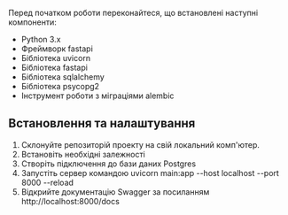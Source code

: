 Перед початком роботи переконайтеся, що встановлені наступні компоненти:

- Python 3.x
- Фреймворк fastapi
- Бібліотека uvicorn
- Бібліотека fastapi
- Бібліотека sqlalchemy
- Бібліотека psycopg2
- Інструмент роботи з міграціями alembic

## Встановлення та налаштування

1. Склонуйте репозиторій проекту на свій локальний комп'ютер.
2. Встановіть необхідні залежності
3. Створіть підключення до бази даних Postgres
4. Запустіть сервер командою uvicorn main:app --host localhost --port 8000 --reload
5. Відкрийте документацію Swagger за посиланням http://localhost:8000/docs


